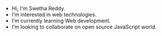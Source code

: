- Hi, I'm Swetha Reddy.
- I’m interested in web technologies.
- I’m currently learning Web development.
- I’m looking to collaborate on open source JavaScript world.

<!---
shwethareddy0/shwethareddy0 is a ✨ special ✨ repository because its `README.md` (this file) appears on your GitHub profile.
You can click the Preview link to take a look at your changes.
--->
